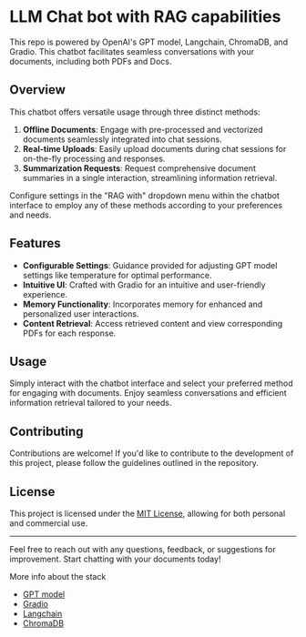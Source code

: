 # LLM Chat bot with RAG capabilities

This repo is powered by OpenAI's GPT model, Langchain, ChromaDB, and Gradio. This chatbot facilitates seamless conversations with your documents, including both PDFs and Docs.

## Overview

This chatbot offers versatile usage through three distinct methods:

1. **Offline Documents**: Engage with pre-processed and vectorized documents seamlessly integrated into chat sessions.
2. **Real-time Uploads**: Easily upload documents during chat sessions for on-the-fly processing and responses.
3. **Summarization Requests**: Request comprehensive document summaries in a single interaction, streamlining information retrieval.

Configure settings in the "RAG with" dropdown menu within the chatbot interface to employ any of these methods according to your preferences and needs.

## Features

-   **Configurable Settings**: Guidance provided for adjusting GPT model settings like temperature for optimal performance.
-   **Intuitive UI**: Crafted with Gradio for an intuitive and user-friendly experience.
-   **Memory Functionality**: Incorporates memory for enhanced and personalized user interactions.
-   **Content Retrieval**: Access retrieved content and view corresponding PDFs for each response.

## Usage

Simply interact with the chatbot interface and select your preferred method for engaging with documents. Enjoy seamless conversations and efficient information retrieval tailored to your needs.

## Contributing

Contributions are welcome! If you'd like to contribute to the development of this project, please follow the guidelines outlined in the repository.

## License

This project is licensed under the [MIT License](LICENSE), allowing for both personal and commercial use.

---

Feel free to reach out with any questions, feedback, or suggestions for improvement. Start chatting with your documents today!

More info about the stack

-   [GPT model](https://platform.openai.com/docs/models/overview)
-   [Gradio](https://www.gradio.app/guides/quickstart)
-   [Langchain](https://python.langchain.com/docs/get_started/quickstart)
-   [ChromaDB](https://www.trychroma.com/)
